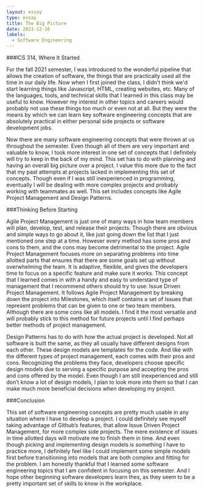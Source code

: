 ```yaml
---
layout: essay
type: essay
title: The Big Picture
date: 2021-12-16
labels:
  - Software Engineering
---
```


###ICS 314, Where It Started

For the fall 2021 semester, I was introduced to the wonderful pipeline that allows the creation of software, the things that are practically used all the time in our daily life. Now when I first joined the class, I didn’t think we'd start learning things like Javascript, HTML, creating websites, etc. Many of the languages, tools, and technical skills that I learned in this class may be useful to know. However my interest in other topics and careers would probably not use these things too much or even not at all. But they were the means by which we can learn key software engineering concepts that are absolutely practical in either personal side projects or software development jobs.

Now there are many software engineering concepts that were thrown at us throughout the semester. Even though all of them are very important and valuable to know, I took more interest in one set of concepts that I definitely will try to keep in the back of my mind. This set has to do with planning and having an overall big picture over a project. I value this more due to the fact that my past attempts at projects lacked in implementing this set of concepts. Though even if I was still inexperienced in programming, eventually I will be dealing with more complex projects and probably working with teammates as well. This set includes concepts like Agile Project Management and Design Patterns. 

###Thinking Before Starting

Agile Project Management is just one of many ways in how team members will plan, develop, test, and release their projects. Though there are obvious and simple ways to go about it, like just going down the list that I just mentioned one step at a time. However every method has some pros and cons to them, and the cons may become detrimental to the project. Agile Project Management focuses more on separating problems into time allotted parts that ensures that there are some goals set up without overwhelming the team. It is adaptive, flexible, and gives the developers time to focus on a specific feature and make sure it works. This concept that I learned comes in with a handy and easy to understand type of management that I recommend others should try to use: Issue Driven Project Management. It follows Agile Project Management by breaking down the project into Milestones, which itself contains a set of Issues that represent problems that can be given to one or two team members. Although there are some cons like all models. I find it the most versatile and will probably stick to this method for future projects until I find perhaps better methods of project management.

Design Patterns has to do with how the actual project is developed. Not all software is built the same, as they all usually have different designs from each other. These design models are templates for the code. And like with the different types of project management, each comes with their pros and cons. Recognizing the problems they face, developers choose specific design models due to serving a specific purpose and accepting the pros and cons offered by the model. Even though I am still inexperienced and still don’t know a lot of design models, I plan to look more into them so that I can make much more beneficial decisions when developing my project.

###Conclusion

This set of software engineering concepts are pretty much usable in any situation where I have to develop a project. I could definitely see myself taking advantage of Github’s features, that allow Issue Driven Project Management, for more complex side projects. The mere existence of issues in time allotted days will motivate me to finish them in time. And even though picking and implementing design models is something I have to practice more, I definitely feel like I could implement some simple models first before transitioning into models that are both complex and fitting for the problem. I am honestly thankful that I learned some software engineering topics that I am confident in focusing on this semester. And I hope other beginning software developers learn thes, as they seem to be a pretty important set of skills to know in the workplace.
